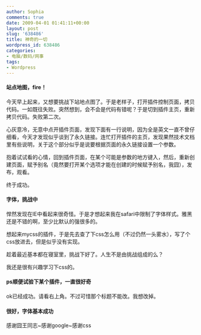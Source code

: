 ```yaml
---
author: Sophia
comments: true
date: 2009-04-01 01:41:11+00:00
layout: post
slug: '638486'
title: 神奇的一切
wordpress_id: 638486
categories:
- 电脑/数码/网事
tags:
- Wordpress
---
```





#### 站点地图，fire！


今天早上起来，又想要挑战下站地点图了。于是老样子，打开插件控制页面，拷贝代码。一如既往失败。突然想到，会不会是代码有错呢？于是切到插件主页，重新拷贝代码。失败第二次。

心灰意冷，无意中点开插件页面，发现下面有一行说明，因为全是英文一直不曾仔细看，今天才发现似乎谈到了永久链接。连忙打开插件的主页，发现果然技术文档里有些说明，关于这个部分似乎是说要根据页面的永久链接设置一个参数。

抱着试试看的心情，回到插件页面，在某个可能是参数的地方键入，然后，重新创建页面，赋予别名（竟然要打开某个选项才能在创建的时候赋予别名，我囧），发布，观看。

终于成功。


#### 字体，挑战中


悍然发现在IE中看起来很奇怪。于是才想起来我在safari中限制了字体样式。雅黑还是不错的啊，至少比默认的强很多的。

想起来mycss的插件，于是先去查了下css怎么用（不过仍然一头雾水），写了个css放进去，但是似乎没有实现。

趁着最近基本都在寝室里，挑战下好了。人生不是由挑战组成的么？

我还是很有兴趣学习下css的。


#### ps顺便试验下某个插件，一直很好奇


ok已经成功。请看右上角。不过可惜那个标题不能改。我想改掉。


#### 很好，字体基本成功


感谢囧王同志~感谢google~感谢css
